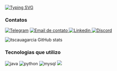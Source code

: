 [![Typing SVG](https://readme-typing-svg.demolab.com?font=Press+Start+2P&duration=3000&pause=1000&color=FF9302&width=435&lines=Hi+Devs%2C+I'm+Garcia)](https://git.io/typing-svg)

### Contatos
[![Telegram](https://img.shields.io/badge/Telegram-2CA5E0?style=for-the-badge&logo=telegram&logoColor=white)](http://t.me/devbrasuca)
[![Email de contato](https://img.shields.io/badge/Gmail-D14836?style=for-the-badge&logo=gmail&logoColor=white) ](mailto:omggass@gmail.com)
[![Linkedin](https://img.shields.io/badge/LinkedIn-0077B5?style=for-the-badge&logo=linkedin&logoColor=white) ](https://www.linkedin.com/in/cau%C3%A3-garcia-06b7a7123/) 
[![Discord](https://img.shields.io/badge/Discord-7289DA?style=for-the-badge&logo=discord&logoColor=white) ](https://discord.com/users/840298597362434098)


![itscauagarcia GitHub stats](https://github-readme-stats.vercel.app/api?username=devbrasuca&show_icons=true&theme=dracula)

<!--[![Top Langs](https://github-readme-stats.vercel.app/api/top-langs/?username=itscauagarcia&layout=compact&theme=dracula)](https://github.com/anuraghazra/github-readme-stats)-->


### Tecnologias que utilizo 
![java](https://img.shields.io/badge/Java-ED8B00?style=for-the-badge&logo=java&logoColor=white)
![python](https://img.shields.io/badge/Python-3776AB?style=for-the-badge&logo=python&logoColor=white)
![mysql](https://img.shields.io/badge/MySQL-00000F?style=for-the-badge&logo=mysql&logoColor=white)
![](https://img.shields.io/badge/Shell_Script-121011?style=for-the-badge&logo=gnu-bash&logoColor=white)


